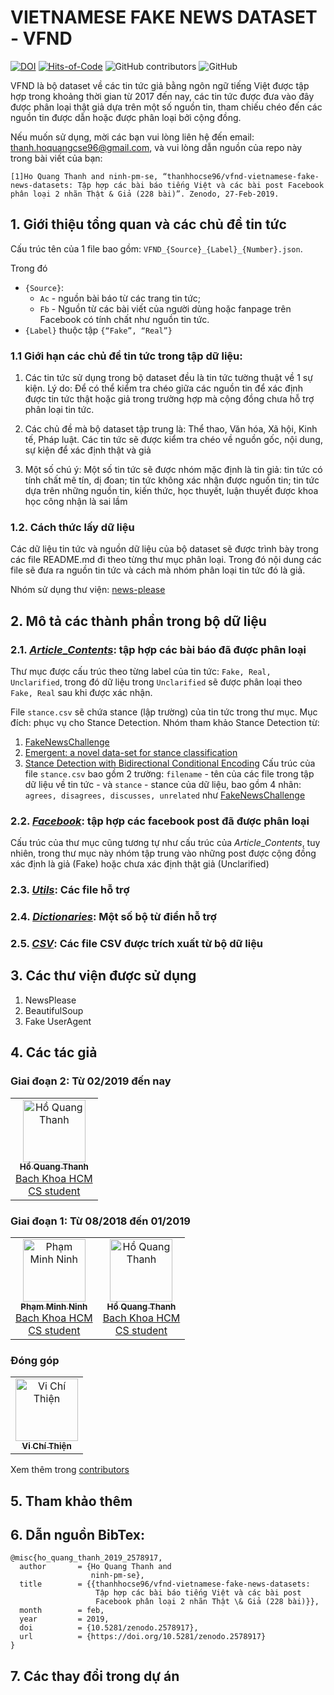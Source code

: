 # VIETNAMESE FAKE NEWS DATASET - VFND

[![DOI](https://zenodo.org/badge/134866350.svg)](https://zenodo.org/badge/latestdoi/134866350) [![Hits-of-Code](https://hitsofcode.com/github/thanhhocse96/vfnd-vietnamese-fake-news-datasets)](https://hitsofcode.com/view/github/thanhhocse96/vfnd-vietnamese-fake-news-datasets) ![GitHub contributors](https://img.shields.io/github/contributors/thanhhocse96/vfnd-vietnamese-fake-news-datasets.svg) ![GitHub](https://img.shields.io/github/license/thanhhocse96/vfnd-vietnamese-fake-news-datasets.svg)

VFND là bộ dataset về các tin tức giả bằng ngôn ngữ tiếng Việt được tập hợp trong khoảng thời gian từ 2017 đến nay, các tin tức được đưa vào đây được phân loại thật giả dựa trên một số nguồn tin, tham chiếu chéo đến các nguồn tin được dẫn hoặc được phân loại bởi cộng đồng.

Nếu muốn sử dụng, mời các bạn vui lòng liên hệ đến email: thanh.hoquangcse96@gmail.com, và vui lòng dẫn nguồn của repo này trong bài viết của bạn:

`[1]Ho Quang Thanh and ninh-pm-se, “thanhhocse96/vfnd-vietnamese-fake-news-datasets: Tập hợp các bài báo tiếng Việt và các bài post Facebook phân loại 2 nhãn Thật & Giả (228 bài)”. Zenodo, 27-Feb-2019.`

## 1. Giới thiệu tổng quan và các chủ đề tin tức

Cấu trúc tên của 1 file bao gồm: `VFND_{Source}_{Label}_{Number}.json`.

Trong đó

- `{Source}`:
  - `Ac` - nguồn bài báo từ các trang tin tức;
  - `Fb` - Nguồn từ các bài viết của người dùng hoặc fanpage trên Facebook có tính chất như nguồn tin tức.
- `{Label}` thuộc tập `{“Fake”, “Real”}`

### 1.1 Giới hạn các chủ đề tin tức trong tập dữ liệu:

1. Các tin tức sử dụng trong bộ dataset đều là tin tức tường thuật về 1 sự kiện. Lý do: Để có thể kiểm tra chéo giữa các nguồn tin để xác định được tin tức thật hoặc giả trong trường hợp mà cộng đồng chưa hỗ trợ phân loại tin tức.

2. Các chủ đề mà bộ dataset tập trung là: Thể thao, Văn hóa, Xã hội, Kinh tế, Pháp luật. Các tin tức sẽ được kiểm tra chéo về nguồn gốc, nội dung, sự kiện để xác định thật và giả

3. Một số chú ý: Một số tin tức sẽ được nhóm mặc định là tin giả: tin tức có tính chất mê tín, dị đoan; tin tức không xác nhận được nguồn tin; tin tức dựa trên những nguồn tin, kiến thức, học thuyết, luận thuyết được khoa học công nhận là sai lầm

### 1.2. Cách thức lấy dữ liệu

Các dữ liệu tin tức và nguồn dữ liệu của bộ dataset sẽ được trình bày trong các file README.md đi theo từng thư mục phân loại. Trong đó nội dung các file sẽ đưa ra nguồn tin tức và cách mà nhóm phân loại tin tức đó là giả.

Nhóm sử dụng thư viện: [news-please](https://github.com/fhamborg/news-please)

## 2. Mô tả các thành phần trong bộ dữ liệu

### 2.1. [_Article_\__Contents_](Article_Contents): tập hợp các bài báo đã được phân loại

Thư mục được cấu trúc theo từng label của tin tức: `Fake, Real, Unclarified`, trong đó dữ liệu trong `Unclarified` sẽ được phân loại theo `Fake, Real` sau khi được xác nhận.

File `stance.csv` sẽ chứa stance (lập trường) của tin tức trong thư mục. Mục đích: phục vụ cho Stance Detection. Nhóm tham khảo Stance Detection từ:

1. [FakeNewsChallenge](http://www.fakenewschallenge.org/)
2. [Emergent: a novel data-set for stance classification](http://aclweb.org/anthology/N/N16/N16-1138.pdf)
3. [Stance Detection with Bidirectional Conditional Encoding](https://arxiv.org/abs/1606.05464)
   Cấu trúc của file `stance.csv` bao gồm 2 trường: `filename` - tên của các file trong tập dữ liệu về tin tức - và `stance` - stance của dữ liệu, bao gồm 4 nhãn: `agrees, disagrees, discusses, unrelated` như [FakeNewsChallenge](http://www.fakenewschallenge.org/)

### 2.2. [_Facebook_](Facebook): tập hợp các facebook post đã được phân loại

Cấu trúc của thư mục cũng tương tự như cấu trúc của _Article_\__Contents_, tuy nhiên, trong thư mục này nhóm tập trung vào những post được cộng đồng xác định là giả (Fake) hoặc chưa xác định thật giả (Unclarified)

### 2.3. [_Utils_](Utils): Các file hỗ trợ

### 2.4. [_Dictionaries_](Dictionaries): Một số bộ từ điển hỗ trợ

### 2.5. [_CSV_](CSV): Các file CSV được trích xuất từ bộ dữ liệu

## 3. Các thư viện được sử dụng

1. NewsPlease
2. BeautifulSoup
3. Fake UserAgent

## 4. Các tác giả

### Giai đoạn 2: Từ 02/2019 đến nay

<table>
  <tr>
    <td align="center"><a href="https://github.com/thanhhocse96"><img src="https://github.com/thanhhocse96.png" width="100px;" alt="Hồ Quang Thanh"/>
      <br />
      <sub>
        <b>Hồ Quang Thanh</b>
      </sub>
      </a>
      <br />
      <a href="https://github.com/thanhhocse96">Bach Khoa HCM</a>
      <br />
      <a href="https://github.com/thanhhocse96">CS student</a>
    </td>
  </tr>
</table>

### Giai đoạn 1: Từ 08/2018 đến 01/2019

<table>
  <tr>
    <td align="center"><a href="https://www.facebook.com/minhninh.pham"><img src="https://github.com/ninh-pm-se.png" width="100px;" alt="Phạm Minh Ninh"/>
      <br />
      <sub>
        <b>Phạm Minh Ninh</b>
      </sub>
      </a>
      <br />
      <a href="https://github.com/ninh-pm-se">Bach Khoa HCM</a>
      <br />
      <a href="https://github.com/ninh-pm-se">CS student</a>
    </td>
    <td align="center"><a href="https://github.com/thanhhocse96"><img src="https://github.com/thanhhocse96.png" width="100px;" alt="Hồ Quang Thanh"/>
      <br />
      <sub>
        <b>Hồ Quang Thanh</b>
      </sub>
      </a>
      <br />
      <a href="https://github.com/thanhhocse96">Bach Khoa HCM</a>
      <br />
      <a href="https://github.com/thanhhocse96">CS student</a>
    </td>
  </tr>
</table>

### Đóng góp

<table>
  <tr>
    <td align="center"><a href="https://github.com/tvc12"><img src="https://github.com/tvc12.png" width="100px;" alt="Vi Chí Thiện"/>
      <br />
      <sub>
        <b>Vi Chí Thiện</b>
      </sub>
      </a>
      <br />
    </td>
  </tr>
</table>

Xem thêm trong [contributors](https://github.com/thanhhocse96/vfnd-vietnamese-fake-news-datasets/graphs/contributors)

## 5. Tham khảo thêm

## 6. Dẫn nguồn BibTex:

```TeX
@misc{ho_quang_thanh_2019_2578917,
  author       = {Ho Quang Thanh and
                  ninh-pm-se},
  title        = {{thanhhocse96/vfnd-vietnamese-fake-news-datasets:
                   Tập hợp các bài báo tiếng Việt và các bài post
                   Facebook phân loại 2 nhãn Thật \& Giả (228 bài)}},
  month        = feb,
  year         = 2019,
  doi          = {10.5281/zenodo.2578917},
  url          = {https://doi.org/10.5281/zenodo.2578917}
}
```

## 7. Các thay đổi trong dự án
